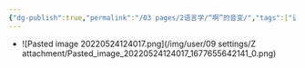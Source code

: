 ```yaml
---
{"dg-publish":true,"permalink":"/03 pages/2语言学/“啊”的音变/","tags":["语言学"],"created":"2024-11-30T20:43:41.223+08:00","updated":"2025-03-02T13:31:36.388+08:00"}
---
```



- ![Pasted image 20220524124017.png](/img/user/09 settings/Z attachment/Pasted_image_20220524124017_1677655642141_0.png)